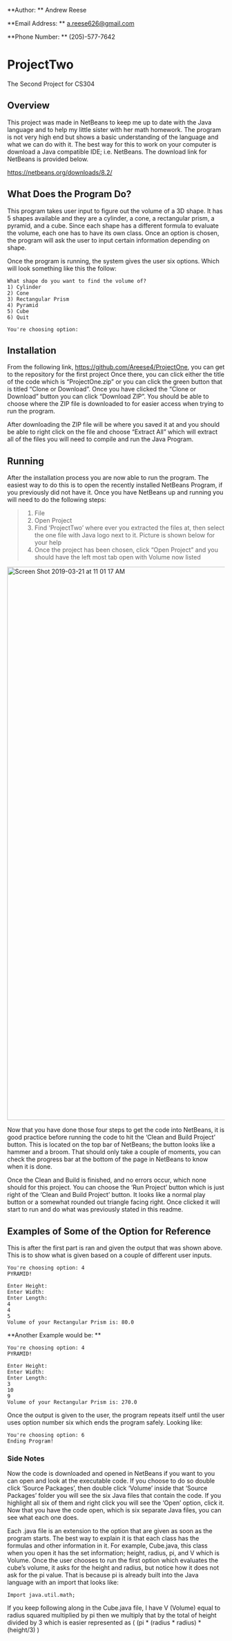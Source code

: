 **Author: **
Andrew Reese

**Email Address: ** 
a.reese626@gmail.com

**Phone Number: ** 
(205)-577-7642


# ProjectTwo
The Second Project for CS304

## Overview

This project was made in NetBeans to keep me up to date with the Java language and to help my little sister with her math homework. The program is not very high end but shows a basic understanding of the language and what we can do with it. The best way for this to work on your computer is download a Java compatible IDE; i.e. NetBeans. The download link for NetBeans is provided below.

https://netbeans.org/downloads/8.2/

## What Does the Program Do?

This program takes user input to figure out the volume of a 3D shape. It has 5 shapes available and they are a cylinder, a cone, a rectangular prism, a pyramid, and a cube. Since each shape has a different formula to evaluate the volume, each one has to have its own class. Once an option is chosen, the program will ask the user to input certain information depending on shape. 

Once the program is running, the system gives the user six options. Which will look something like this the follow:

```
What shape do you want to find the volume of? 
1) Cylinder 
2) Cone 
3) Rectangular Prism 
4) Pyramid 
5) Cube 
6) Quit 

You're choosing option:
```

## Installation

From the following link, https://github.com/Areese4/ProjectOne, you can get to the repository for the first project Once there, you can click either the title of the code which is “ProjectOne.zip” or you can click the green button that is titled “Clone or Download”. Once you have clicked the “Clone or Download” button you can click “Download ZIP”. You should be able to choose where the ZIP file is downloaded to for easier access when trying to run the program. 

After downloading the ZIP file will be where you saved it at and you should be able to right click on the file and choose “Extract All” which will extract all of the files you will need to compile and run the Java Program.

## Running

After the installation process you are now able to run the program. The easiest way to do this is to open the recently installed NetBeans Program, if you previously did not have it. Once you have NetBeans up and running you will need to do the following steps:

>1.	File
>2.	Open Project
>3.	Find ‘ProjectTwo’ where ever you extracted the files at, then select the one file with Java logo next to it. Picture is shown below for your help
>4.	Once the project has been chosen, click “Open Project” and you should have the left most tab open with Volume now listed

<img width="1280" alt="Screen Shot 2019-03-21 at 11 01 17 AM" src="https://user-images.githubusercontent.com/37488517/54766132-c3153480-4bc8-11e9-9d4c-92e46484318c.png">

Now that you have done those four steps to get the code into NetBeans, it is good practice before running the code to hit the ‘Clean and Build Project’ button. This is located on the top bar of NetBeans; the button looks like a hammer and a broom. That should only take a couple of moments, you can check the progress bar at the bottom of the page in NetBeans to know when it is done.

Once the Clean and Build is finished, and no errors occur, which none should for this project. You can choose the ‘Run Project’ button which is just right of the ‘Clean and Build Project’ button. It looks like a normal play button or a somewhat rounded out triangle facing right. Once clicked it will start to run and do what was previously stated in this readme.

## Examples of Some of the Option for Reference

This is after the first part is ran and given the output that was shown above. This is to show what is given based on a couple of different user inputs.

```
You're choosing option: 4
PYRAMID! 

Enter Height:
Enter Width:
Enter Length:
4
4
5
Volume of your Rectangular Prism is: 80.0
```
**Another Example would be: **

```
You're choosing option: 4
PYRAMID! 

Enter Height:
Enter Width:
Enter Length:
3
10
9
Volume of your Rectangular Prism is: 270.0
```

Once the output is given to the user, the program repeats itself until the user uses option number six which ends the program safely. Looking like:

```
You're choosing option: 6
Ending Program!
```

### Side Notes

Now the code is downloaded and opened in NetBeans if you want to you can open and look at the executable code.  If you choose to do so double click ‘Source Packages’, then double click ‘Volume’ inside that ‘Source Packages’ folder you will see the six Java files that contain the code. If you highlight all six of them and right click you will see the ‘Open’ option, click it. Now that you have the code open, which is six separate Java files, you can see what each one does.

Each .java file is an extension to the option that are given as soon as the program starts. The best way to explain it is that each class has the formulas and other information in it. For example, Cube.java, this class when you open it has the set information; height, radius, pi, and V which is Volume. Once the user chooses to run the first option which evaluates the cube’s volume, it asks for the height and radius, but notice how it does not ask for the pi value. That is because pi is already built into the Java language with an import that looks like:
```
Import java.util.math;
```
If you keep following along in the Cube.java file, I have V (Volume) equal to radius squared multiplied by pi then we multiply that by the total of height divided by 3 which is easier represented as ( (pi * (radius * radius) * (height/3) )
